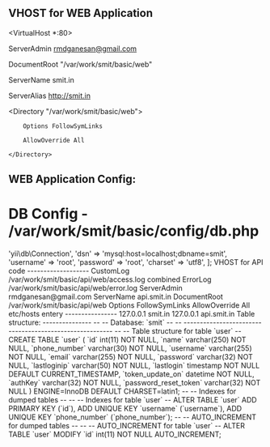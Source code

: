 VHOST for WEB Application
-------------------------
<VirtualHost *:80> 

ServerAdmin rmdganesan@gmail.com

DocumentRoot "/var/work/smit/basic/web"

ServerName smit.in

ServerAlias http://smit.in

   <Directory "/var/work/smit/basic/web">

        Options FollowSymLinks

        AllowOverride All

    </Directory>

</VirtualHost>

WEB Application Config:
---------------------


#   DB Config - /var/work/smit/basic/config/db.php #

<?php


return [

    'class' => 'yii\db\Connection',

    'dsn' => 'mysql:host=localhost;dbname=smit',

    'username' => 'root',

    'password' => 'root',

    'charset' => 'utf8',


];



VHOST for API code
-------------------

<VirtualHost *:80>

    CustomLog /var/work/smit/basic/api/web/access.log combined

    ErrorLog /var/work/smit/basic/api/web/error.log

    ServerAdmin rmdganesan@gmail.com

    ServerName api.smit.in

    DocumentRoot /var/work/smit/basic/api/web

        <Directory /var/work/smit/basic/api/web>

            Options FollowSymLinks

            AllowOverride All

        </Directory>

</VirtualHost>


etc/hosts entery
----------------

127.0.0.1     smit.in

127.0.0.1    api.smit.in



Table structure:
---------------

--

-- Database: `smit`

--

-- --------------------------------------------------------


--

-- Table structure for table `user`

--


CREATE TABLE `user` (

  `id` int(11) NOT NULL,

  `name` varchar(250) NOT NULL,

  `phone_number` varchar(30) NOT NULL,

  `username` varchar(255) NOT NULL,

  `email` varchar(255) NOT NULL,

  `password` varchar(32) NOT NULL,

  `lastloginip` varchar(50) NOT NULL,

  `lastlogin` timestamp NOT NULL DEFAULT CURRENT_TIMESTAMP,

  `token_update_on` datetime NOT NULL,

  `authKey` varchar(32) NOT NULL,

  `password_reset_token` varchar(32) NOT NULL

) ENGINE=InnoDB DEFAULT CHARSET=latin1;


--

-- Indexes for dumped tables

--


--

-- Indexes for table `user`

--

ALTER TABLE `user`

  ADD PRIMARY KEY (`id`),

  ADD UNIQUE KEY `username` (`username`),

  ADD UNIQUE KEY `phone_number` (`phone_number`);


--

-- AUTO_INCREMENT for dumped tables

--


--

-- AUTO_INCREMENT for table `user`

--

ALTER TABLE `user`

  MODIFY `id` int(11) NOT NULL AUTO_INCREMENT;


